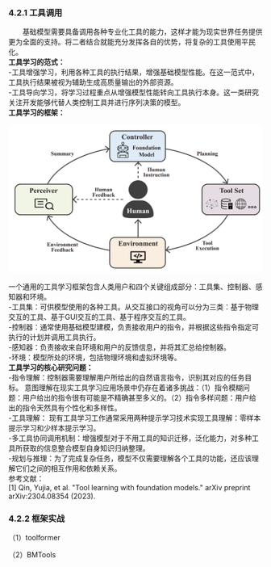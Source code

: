### 4.2.1 工具调用
&emsp;&emsp;基础模型需要具备调用各种专业化工具的能力，这样才能为现实世界任务提供更为全面的支持。将二者结合就能充分发挥各自的优势，将复杂的工具使用平民化。   
**工具学习的范式：**  
-工具增强学习，利用各种工具的执行结果，增强基础模型性能。在这一范式中，工具执行结果被视为辅助生成高质量输出的外部资源。  
-工具导向学习，将学习过程重点从增强模型性能转向工具执行本身。这一类研究关注开发能够代替人类控制工具并进行序列决策的模型。  
**工具学习的框架：**  

<p align="center">
<img src="../项目附件/图/工具调用框架.png" width="600" />  
</p>  

一个通用的工具学习框架包含人类用户和四个关键组成部分：工具集、控制器、感知器和环境。  
-工具集：可供模型使用的各种工具。从交互接口的视角可以分为三类：基于物理交互的工具、基于GUI交互的工具、基于程序交互的工具。  
-控制器：通常使用基础模型建模，负责接收用户的指令，并根据这些指令指定可执行的计划并调用工具执行。    
-感知器：负责接收来自环境和用户的反馈信息，并将其汇总给控制器。  
-环境：模型所处的环境，包括物理环境和虚拟环境等。  
**工具学习的核心研究问题：**  
-指令理解：控制器需要理解用户所给出的自然语言指令，识别其对应的任务目标。 意图理解在现实工具学习应用场景中仍存在着诸多挑战：（1）指令模糊问题：用户给出的指令很有可能是不精确甚至多义的。（2）指令多样问题：用户给出的指令天然具有个性化和多样性。   
-工具理解： 现有工具学习工作通常采用两种提示学习技术实现工具理解：零样本提示学习和少样本提示学习。   
-多工具协同调用机制：增强模型对于不用工具的知识迁移，泛化能力，对多种工具所获取的信息整合模型自身知识归纳整理。  
-规划与推理：为了完成复杂任务，模型不仅需要理解各个工具的功能，还应该理解它们之间的相互作用和依赖关系。  
参考文献：  
[1] Qin, Yujia, et al. "Tool learning with foundation models." arXiv preprint arXiv:2304.08354 (2023).  
### 4.2.2 框架实战
（1）toolformer  

（2）BMTools  